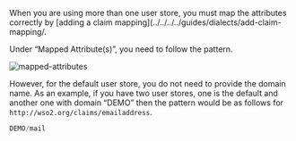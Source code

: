 When you are using more than one user store, you must map the attributes
correctly by [adding a claim mapping](../../../../guides/dialects/add-claim-mapping/.

Under “Mapped Attribute(s)”, you need to follow the pattern.

![mapped-attributes](/assets/img/fragments/mapped-attributes.png)

However, for the default user store, you do not need to provide the
domain name. As an example, if you have two user stores, one is the
default and another one with domain “DEMO” then the pattern would be as
follows for `http://wso2.org/claims/emailaddress`.

``` java
DEMO/mail
```

